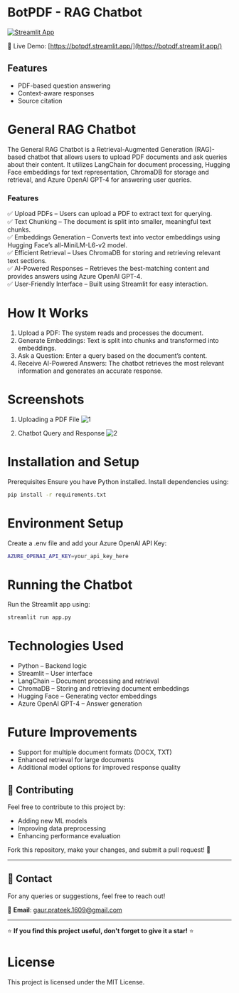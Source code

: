 # BotPDF - RAG Chatbot

[![Streamlit App](https://static.streamlit.io/badges/streamlit_badge_black_white.svg)](https://botpdf.streamlit.app/)

🔗 Live Demo: [https://botpdf.streamlit.app/](https://botpdf.streamlit.app/)

## Features
- PDF-based question answering
- Context-aware responses
- Source citation

# General RAG Chatbot
The General RAG Chatbot is a Retrieval-Augmented Generation (RAG)-based chatbot that allows users to upload PDF documents and ask queries about their content. It utilizes LangChain for document processing, Hugging Face embeddings for text representation, ChromaDB for storage and retrieval, and Azure OpenAI GPT-4 for answering user queries.

### Features  
 ✅ Upload PDFs – Users can upload a PDF to extract text for querying.   
 ✅ Text Chunking – The document is split into smaller, meaningful text chunks.  
 ✅ Embeddings Generation – Converts text into vector embeddings using Hugging Face’s all-MiniLM-L6-v2 model.  
 ✅ Efficient Retrieval – Uses ChromaDB for storing and retrieving relevant text sections.  
 ✅ AI-Powered Responses – Retrieves the best-matching content and provides answers using Azure OpenAI GPT-4.  
 ✅ User-Friendly Interface – Built using Streamlit for easy interaction.  

# How It Works
1. Upload a PDF: The system reads and processes the document.
2. Generate Embeddings: Text is split into chunks and transformed into embeddings.
3. Ask a Question: Enter a query based on the document’s content.
4. Receive AI-Powered Answers: The chatbot retrieves the most relevant information and generates an accurate response.

# Screenshots
1. Uploading a PDF File
   ![1](https://github.com/user-attachments/assets/6c54db92-af09-4525-b110-37ef1755e11f)

2. Chatbot Query and Response
   ![2](https://github.com/user-attachments/assets/ca067638-b29f-4387-906f-2be5c40013f9)


# Installation and Setup
Prerequisites
Ensure you have Python installed. Install dependencies using:
```bash
pip install -r requirements.txt
```

# Environment Setup
Create a .env file and add your Azure OpenAI API Key:
```bash
AZURE_OPENAI_API_KEY=your_api_key_here
```
# Running the Chatbot
Run the Streamlit app using:

```bash
streamlit run app.py
```

# Technologies Used
- Python – Backend logic
- Streamlit – User interface
- LangChain – Document processing and retrieval
- ChromaDB – Storing and retrieving document embeddings
- Hugging Face – Generating vector embeddings
- Azure OpenAI GPT-4 – Answer generation
  
# Future Improvements
- Support for multiple document formats (DOCX, TXT)
- Enhanced retrieval for large documents
- Additional model options for improved response quality
  
## 🤝 Contributing
Feel free to contribute to this project by:
- Adding new ML models
- Improving data preprocessing
- Enhancing performance evaluation

Fork this repository, make your changes, and submit a pull request! 🎯

---

## 📩 Contact
For any queries or suggestions, feel free to reach out!

📧 **Email**: gaur.prateek.1609@gmail.com  

---

⭐ **If you find this project useful, don't forget to give it a star!** ⭐

# License
This project is licensed under the MIT License.
